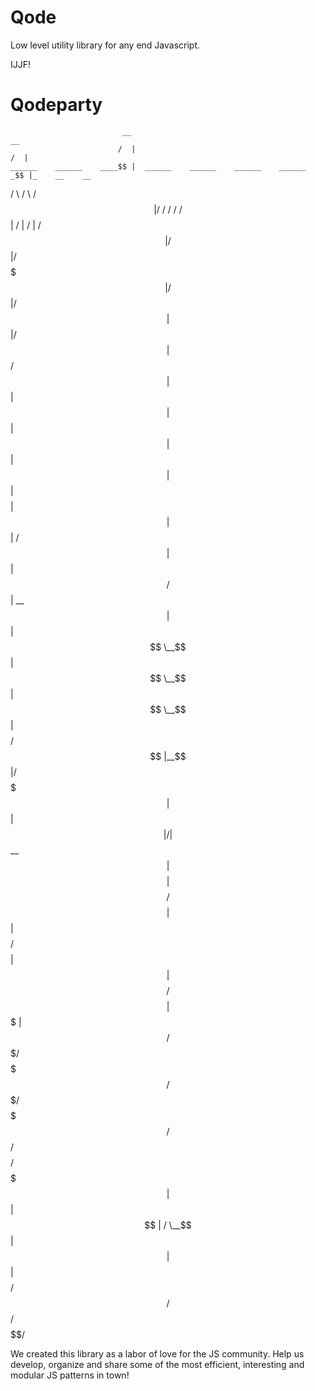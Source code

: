 Qode
====

Low level utility library for any end Javascript. 

IJJF!



Qodeparty 
====
                             __                                            __               
                            /  |                                          /  |              
    ______    ______    ____$$ |  ______    ______    ______    ______   _$$ |_    __    __ 
   /      \  /      \  /    $$ | /      \  /      \  /      \  /      \ / $$   |  /  |  /  |
  /$$$$$$  |/$$$$$$  |/$$$$$$$ |/$$$$$$  |/$$$$$$  | $$$$$$  |/$$$$$$  |$$$$$$/   $$ |  $$ |
  $$ |  $$ |$$ |  $$ |$$ |  $$ |$$    $$ |$$ |  $$ | /    $$ |$$ |  $$/   $$ | __ $$ |  $$ |
  $$ \__$$ |$$ \__$$ |$$ \__$$ |$$$$$$$$/ $$ |__$$ |/$$$$$$$ |$$ |        $$ |/  |$$ \__$$ |
  $$    $$ |$$    $$/ $$    $$ |$$       |$$    $$/ $$    $$ |$$ |        $$  $$/ $$    $$ |
   $$$$$$$ | $$$$$$/   $$$$$$$/  $$$$$$$/ $$$$$$$/   $$$$$$$/ $$/          $$$$/   $$$$$$$ |
        $$ |                              $$ |                                    /  \__$$ |
        $$ |                              $$ |                                    $$    $$/ 
        $$/                               $$/                                      $$$$$$/  



We created this library as a labor of love for the JS community. Help us develop, organize and share some of the most efficient, interesting and modular JS patterns in town!

